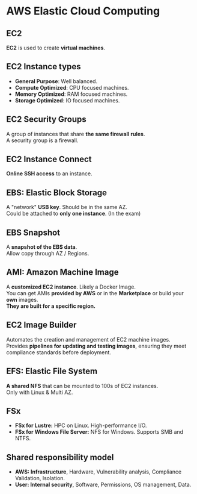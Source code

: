 # AWS Elastic Cloud Computing

## EC2

**EC2** is used to create **virtual machines**. 

## EC2 Instance types

- **General Purpose**: Well balanced.
- **Compute Optimized**: CPU focused machines.
- **Memory Optimized**: RAM focused machines.
- **Storage Optimized**: IO focused machines.

## EC2 Security Groups

A group of instances that share **the same firewall rules**.  
A security group is a firewall.

## EC2 Instance Connect

**Online SSH access** to an instance.

## EBS: Elastic Block Storage

A "network" **USB key**. Should be in the same AZ.  
Could be attached to **only one instance**. (In the exam)

## EBS Snapshot

A **snapshot of the EBS data**.  
Allow copy through AZ / Regions.

## AMI: Amazon Machine Image

A **customized EC2 instance**. Likely a Docker Image.  
You can get AMIs **provided by AWS** or in the **Marketplace** or build your **own** images.  
**They are built for a specific region.**

## EC2 Image Builder

Automates the creation and management of EC2 machine images.  
Provides **pipelines for updating and testing images**, ensuring they meet compliance standards before deployment.

## EFS: Elastic File System

**A shared NFS** that can be mounted to 100s of EC2 instances.  
Only with Linux & Multi AZ.

## FSx

- **FSx for Lustre:** HPC on Linux. High-performance I/O.
- **FSx for Windows File Server:** NFS for Windows. Supports SMB and NTFS.

## Shared responsibility model

- **AWS: Infrastructure**, Hardware, Vulnerability analysis, Compliance Validation, Isolation.
- **User: Internal security**, Software, Permissions, OS management, Data.
